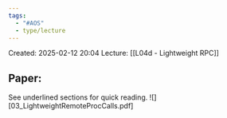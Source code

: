 ```yaml
---
tags:
  - "#AOS"
  - type/lecture
---
```

Created: 2025-02-12 20:04
Lecture: [[L04d - Lightweight RPC]]


## Paper:
See underlined sections for quick reading.
![][03_LightweightRemoteProcCalls.pdf]